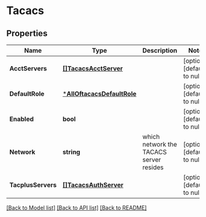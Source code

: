 # Tacacs

## Properties
Name | Type | Description | Notes
------------ | ------------- | ------------- | -------------
**AcctServers** | [**[]TacacsAcctServer**](tacacs_acct_server.md) |  | [optional] [default to null]
**DefaultRole** | [***AllOftacacsDefaultRole**](AllOftacacsDefaultRole.md) |  | [optional] [default to null]
**Enabled** | **bool** |  | [optional] [default to null]
**Network** | **string** | which network the TACACS server resides | [optional] [default to null]
**TacplusServers** | [**[]TacacsAuthServer**](tacacs_auth_server.md) |  | [optional] [default to null]

[[Back to Model list]](../README.md#documentation-for-models) [[Back to API list]](../README.md#documentation-for-api-endpoints) [[Back to README]](../README.md)

